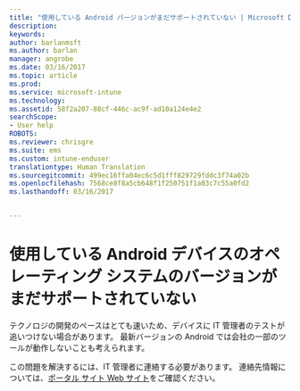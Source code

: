 ```yaml
---
title: "使用している Android バージョンがまだサポートされていない | Microsoft Docs"
description: 
keywords: 
author: barlanmsft
ms.author: barlan
manager: angrobe
ms.date: 03/16/2017
ms.topic: article
ms.prod: 
ms.service: microsoft-intune
ms.technology: 
ms.assetid: 58f2a207-88cf-446c-ac9f-ad10a124e4e2
searchScope:
- User help
ROBOTS: 
ms.reviewer: chrisgre
ms.suite: ems
ms.custom: intune-enduser
translationtype: Human Translation
ms.sourcegitcommit: 499ec16ffa04ec6c5d1fff829729fddc3f74a02b
ms.openlocfilehash: 7568ce8f8a5cb648f1f250751f1a03c7c55a0fd2
ms.lasthandoff: 03/16/2017


---
```

# <a name="your-android-devices-operating-system-version-isnt-yet-supported"></a>使用している Android デバイスのオペレーティング システムのバージョンがまだサポートされていない

テクノロジの開発のペースはとても速いため、デバイスに IT 管理者のテストが追いつけない場合があります。 最新バージョンの Android では会社の一部のツールが動作しないことも考えられます。

この問題を解決するには、IT 管理者に連絡する必要があります。 連絡先情報については、[ポータル サイト Web サイト](http://portal.manage.microsoft.com)をご確認ください。


